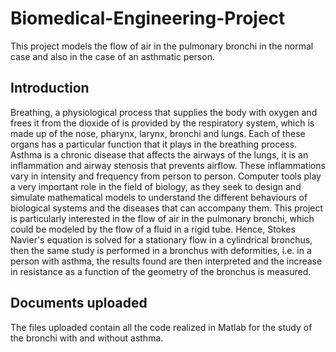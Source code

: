 # Biomedical-Engineering-Project
This project models the flow of air in the pulmonary bronchi in the normal case and also in the case of an asthmatic person.

## Introduction

  Breathing, a physiological process that supplies the body with oxygen and frees it from the dioxide of 
is provided by the respiratory system, which is made up of the nose, pharynx, larynx, bronchi 
and lungs. Each of these organs has a particular function that it plays in the breathing process. 
Asthma is a chronic disease that affects the airways of the lungs, it is an inflammation 
and airway stenosis that prevents airflow. These inflammations vary in intensity and 
frequency from person to person. 
Computer tools play a very important role in the field of biology, as they seek to 
design and simulate mathematical models to understand the different behaviours of 
biological systems and the diseases that can accompany them. 
This project is particularly interested in the flow of air in the pulmonary bronchi, which could be 
modeled by the flow of a fluid in a rigid tube. Hence, Stokes Navier's equation 
is solved for a stationary flow in a cylindrical bronchus, then the same study is performed in a 
bronchus with deformities, i.e. in a person with asthma, the results found are then interpreted and the increase in resistance as a function of the geometry of the bronchus is measured. 

## Documents uploaded

The files uploaded contain all the code realized in Matlab for the study of the bronchi with and without asthma. 
